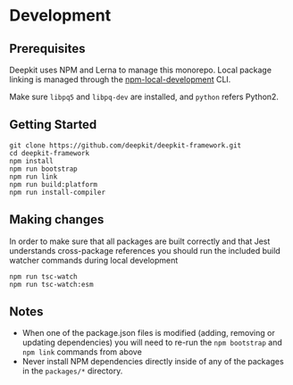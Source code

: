 # Development

## Prerequisites
Deepkit uses NPM and Lerna to manage this monorepo. Local package linking is managed through the [npm-local-development](https://www.npmjs.com/package/npm-local-development) CLI.

Make sure `libpq5` and `libpq-dev` are installed, and `python` refers Python2.

## Getting Started

```shell
git clone https://github.com/deepkit/deepkit-framework.git
cd deepkit-framework
npm install
npm run bootstrap
npm run link
npm run build:platform
npm run install-compiler
```

## Making changes
In order to make sure that all packages are built correctly and that Jest understands cross-package references you should run the included build watcher commands during local development

```shell
npm run tsc-watch
npm run tsc-watch:esm
```

## Notes
- When one of the package.json files is modified (adding, removing or updating dependencies) you will need to re-run the `npm bootstrap` and `npm link` commands from above
- Never install NPM dependencies directly inside of any of the packages in the `packages/*` directory.
